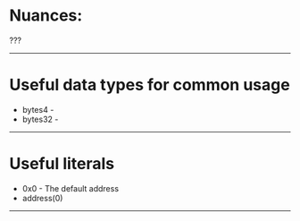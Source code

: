 # Nuances:

???

---
# Useful data types for common usage
* bytes4 -  
* bytes32 - 

---
# Useful literals
* 0x0 - The default address
 * address(0)

---
